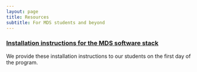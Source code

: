```yaml
---
layout: page
title: Resources
subtitle: For MDS students and beyond
---
```


### [Installation instructions for the MDS software stack](/resources_pages/installation_instructions/)

We provide these installation instructions to our students on the first day of the program. 
